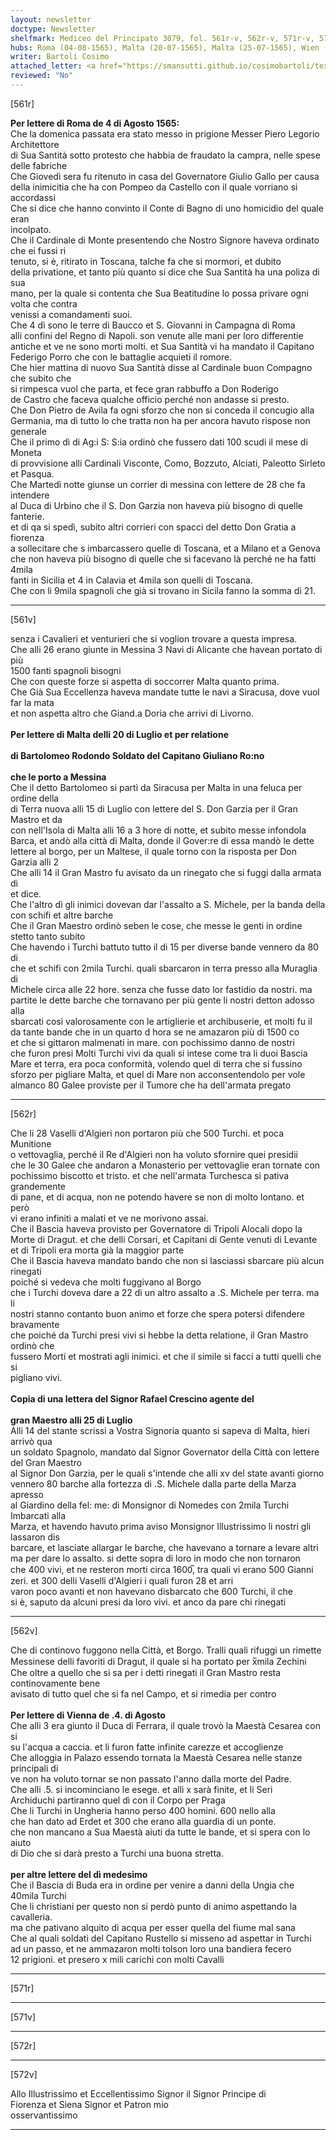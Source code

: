 ```yaml
---
layout: newsletter
doctype: Newsletter
shelfmark: Mediceo del Principato 3079, fol. 561r-v, 562r-v, 571r-v, 572r-v
hubs: Roma (04-08-1565), Malta (20-07-1565), Malta (25-07-1565), Wien (04-08-1565), Wien (04-08-1565)
writer: Bartoli Cosimo
attached_letter: <a href="https://smansutti.github.io/cosimobartoli/texts/2977_075/">2977_075</a>
reviewed: "No"
---
```


[561r]  
  
  
<strong>Per lettere di Roma de 4 di Agosto 1565:</strong>  
Che la domenica passata era stato messo in prigione Messer Piero Legorio Architettore  
di Sua Santità sotto protesto che habbia de fraudato la campra, nelle spese delle fabriche  
Che Giovedì sera fu ritenuto in casa del Governatore Giulio Gallo per causa  
della inimicitia che ha con Pompeo da Castello con il quale vorriano si accordassi  
Che si dice che hanno convinto il Conte di Bagno di uno homicidio del quale eran  
incolpato.  
Che il Cardinale di Monte presentendo che Nostro Signore haveva ordinato che ei fussi ri  
tenuto, si è, ritirato in Toscana, talche fa che si mormori, et dubito  
della privatione, et tanto più quanto si dice che Sua Santità ha una poliza di sua  
mano, per la quale si contenta che Sua Beatitudine lo possa privare ogni volta che contra  
venissi a comandamenti suoi.  
Che 4 dì sono le terre di Baucco et S. Giovanni in Campagna di Roma  
alli confini del Regno di Napoli. son venute alle mani per loro differentie  
antiche et ve ne sono morti molti. et Sua Santità vi ha mandato il Capitano  
Federigo Porro che con le battaglie acquieti il romore.  
Che hier mattina di nuovo Sua Santità disse al Cardinale buon Compagno che subito che  
si rimpesca vuol che parta, et fece gran rabbuffo a Don Roderigo  
de Castro che faceva qualche officio perché non andasse si presto.  
Che Don Pietro de Avila fa ogni sforzo che non si conceda il concugio alla  
Germania, ma di tutto lo che tratta non ha per ancora havuto rispose non generale  
Che il primo dì di Ag:i S: S:ia ordinò che fussero dati 100 scudi il mese di Moneta  
di provvisione alli Cardinali Visconte, Como, Bozzuto, Alciati, Paleotto Sirleto  
et Pasqua.  
Che Martedì notte giunse un corrier di messina con lettere de 28 che fa intendere  
al Duca di Urbino che il S. Don Garzia non haveva più bisogno di quelle fanterie.  
et di qa si spedì, subito altri corrieri con spacci del detto Don Gratia a fiorenza  
a sollecitare che s imbarcassero quelle di Toscana, et a Milano et a Genova  
che non haveva più bisogno di quelle che si facevano là perché ne ha fatti 4mila  
fanti in Sicilia et 4 in Calavia et 4mila son quelli di Toscana.  
Che con li 9mila spagnoli che già si trovano in Sicila fanno la somma di 21.  
  
---  

[561v]  
  
  
senza i Cavalieri et venturieri che si voglion trovare a questa impresa.  
Che alli 26 erano giunte in Messina 3 Navi di Alicante che havean portato di più  
1500 fanti spagnoli bisogni  
Che con queste forze si aspetta di soccorrer Malta quanto prima.  
Che Già Sua Eccellenza haveva mandate tutte le navi a Siracusa, dove vuol far la mata  
et non aspetta altro che Giand.a Doria che arrivi di Livorno.  
<br/><strong>Per lettere di Malta delli 20 di Luglio et per relatione</strong>  
<br/><strong>di Bartolomeo Rodondo Soldato del Capitano Giuliano Ro:no</strong>  
<br/><strong>che le porto a Messina</strong>  
Che il detto Bartolomeo si partì da Siracusa per Malta in una feluca per ordine della  
di Terra nuova alli 15 di Luglio con lettere del S. Don Garzia per il Gran Mastro et da  
con nell'Isola di Malta alli 16 a 3 hore di notte, et subito messe infondola  
Barca, et andò alla città di Malta, donde il Gover:re di essa mandò le dette  
lettere al borgo, per un Maltese, il quale torno con la risposta per Don Garzia alli 2  
Che alli 14 il Gran Mastro fu avisato da un rinegato che si fuggi dalla armata di  
et dice.  
Che l'altro dì gli inimici dovevan dar l'assalto a S. Michele, per la banda della  
con schifi et altre barche  
Che il Gran Maestro ordinò seben le cose, che messe le genti in ordine stetto tanto subito  
Che havendo i Turchi battuto tutto il di 15 per diverse bande vennero da 80 di  
che et schifi con 2mila Turchi. quali sbarcaron in terra presso alla Muraglia di  
Michele circa alle 22 hore. senza che fusse dato lor fastidio da nostri. ma  
partite le dette barche che tornavano per più gente li nostri detton adosso alla  
sbarcati così valorosamente con le artiglierie et archibuserie, et molti fu il  
da tante bande che in un quarto d hora se ne amazaron più di 1500 co  
et che si gittaron malmenati in mare. con pochissimo danno de nostri  
che furon presi Molti Turchi vivi da quali si intese come tra li duoi Bascia  
Mare et terra, era poca conformità, volendo quel di terra che si fussino  
sforzo per pigliare Malta, et quel di Mare non acconsentendolo per vole  
almanco 80 Galee proviste per il Tumore che ha dell'armata pregato  
  
---  

[562r]  
  
  
Che li 28 Vaselli d'Algieri non portaron più che 500 Turchi. et poca Munitione  
o vettovaglia, perché il Re d'Algieri non ha voluto sfornire quei presidii  
che le 30 Galee che andaron a Monasterio per vettovaglie eran tornate con  
pochissimo biscotto et tristo. et che nell'armata Turchesca si pativa grandemente  
di pane, et di acqua, non ne potendo havere se non di molto lontano. et però  
vi erano infiniti a malati et ve ne morivono assai.  
Che il Bascia haveva provisto per Governatore di Tripoli Alocali dopo la  
Morte di Dragut. et che delli Corsari, et Capitani di Gente venuti di Levante  
et di Tripoli era morta già la maggior parte  
Che il Bascia haveva mandato bando che non si lasciassi sbarcare più alcun rinegati  
poiché si vedeva che molti fuggivano al Borgo  
che i Turchi doveva dare a 22 dì un altro assalto a .S. Michele per terra. ma li  
nostri stanno contanto buon animo et forze che spera potersi difendere bravamente  
che poiché da Turchi presi vivi si hebbe la detta relatione, il Gran Mastro ordinò che  
fussero Morti et mostrati agli inimici. et che il simile si facci a tutti quelli che si  
pigliano vivi.  
<br/><strong>Copia di una lettera del Signor Rafael Crescino agente del</strong>  
<br/><strong>gran Maestro alli 25 di Luglio</strong>  
Alli 14 del stante scrissi a Vostra Signoria quanto si sapeva di Malta, hieri arrivò qua  
un soldato Spagnolo, mandato dal Signor Governator della Città con lettere del Gran Maestro  
al Signor Don Garzia, per le quali s'intende che alli xv del state avanti giorno  
vennero 80 barche alla fortezza di .S. Michele dalla parte della Marza apresso  
al Giardino della fel: me: di Monsignor di Nomedes con 2mila Turchi Imbarcati alla  
Marza, et havendo havuto prima aviso Monsignor Illustrissimo li nostri gli lassaron dis  
barcare, et lasciate allargar le barche, che havevano a tornare a levare altri  
ma per dare lo assalto. si dette sopra di loro in modo che non tornaron  
che 400 vivi, et ne resteron morti circa 1600̅, tra quali vi erano 500 Gianni  
zeri. et 300 delli Vaselli d'Algieri i quali furon 28 et arri  
varon poco avanti et non havevano disbarcato che 600 Turchi, il che  
si è, saputo da alcuni presi da loro vivi. et anco da pare chi rinegati  
  
---  

[562v]  
  
  
Che di continovo fuggono nella Città, et Borgo. Tralli quali rifuggi un rimette  
Messinese delli favoriti di Dragut, il quale si ha portato per x̅mila Zechini  
Che oltre a quello che si sa per i detti rinegati il Gran Mastro resta continovamente bene  
avisato di tutto quel che si fa nel Campo, et si rimedia per contro  
<br/><strong>Per lettere di Vienna de .4. di Agosto</strong>  
Che alli 3 era giunto il Duca di Ferrara, il quale trovò la Maestà Cesarea con si  
su l'acqua a caccia. et li furon fatte infinite carezze et accoglienze  
Che alloggia in Palazo essendo tornata la Maestà Cesarea nelle stanze principali di  
ve non ha voluto tornar se non passato l'anno dalla morte del Padre.  
Che alli .5. si incominciano le esege. et alli x sarà finite, et li Seri  
Archiduchi partiranno quel dì con il Corpo per Praga  
Che li Turchi in Ungheria hanno perso 400 homini. 600 nello alla  
che han dato ad Erdet et 300 che erano alla guardia di un ponte.  
che non mancano a Sua Maestà aiuti da tutte le bande, et si spera con lo aiuto  
di Dio che si darà presto a Turchi una buona stretta.  
<br/><strong>per altre lettere del dì medesimo</strong>  
Che il Bascia di Buda era in ordine per venire a danni della Ungia che  
40mila Turchi  
Che li christiani per questo non si perdò punto di animo aspettando la cavalleria.  
ma che pativano alquito di acqua per esser quella del fiume mal sana  
Che al quali soldati del Capitano Rustello si misseno ad aspettar in Turchi  
ad un passo, et ne ammazaron molti tolson loro una bandiera fecero  
12 prigioni. et presero x mili carichi con molti Cavalli  
  
---  

[571r]  
  
  
  
---  

[571v]  
  
  
  
---  

[572r]  
  
  
  
---  

[572v]  
  
  
Allo Illustrissimo et Eccellentissimo Signor il Signor Principe di  
Fiorenza et Siena Signor et Patron mio  
osservantissimo  
  
---  

